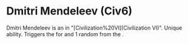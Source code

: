# Dmitri Mendeleev (Civ6)

Dmitri Mendeleev is an in "[Civilization%20VI](Civilization VI)".
Unique ability.
Triggers the for and 1 random from the .